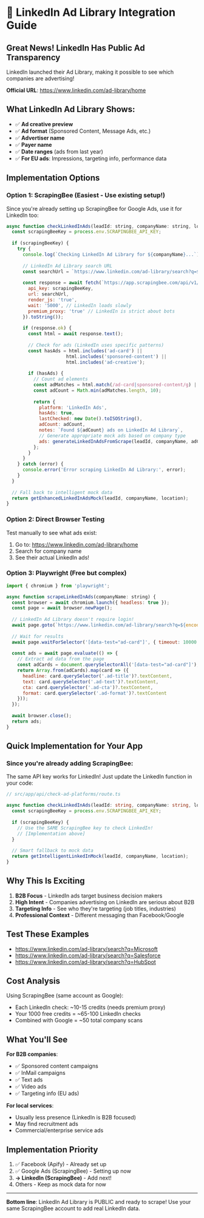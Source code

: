 # 🔗 LinkedIn Ad Library Integration Guide

## Great News! LinkedIn Has Public Ad Transparency

LinkedIn launched their Ad Library, making it possible to see which companies are advertising!

**Official URL**: https://www.linkedin.com/ad-library/home

## What LinkedIn Ad Library Shows:

- ✅ **Ad creative preview**
- ✅ **Ad format** (Sponsored Content, Message Ads, etc.)
- ✅ **Advertiser name**
- ✅ **Payer name** 
- ✅ **Date ranges** (ads from last year)
- ✅ **For EU ads**: Impressions, targeting info, performance data

## Implementation Options

### Option 1: ScrapingBee (Easiest - Use existing setup!)

Since you're already setting up ScrapingBee for Google Ads, use it for LinkedIn too:

```javascript
async function checkLinkedInAds(leadId: string, companyName: string, location?: string): Promise<AdPlatformStatus> {
  const scrapingBeeKey = process.env.SCRAPINGBEE_API_KEY;
  
  if (scrapingBeeKey) {
    try {
      console.log(`Checking LinkedIn Ad Library for ${companyName}...`);
      
      // LinkedIn Ad Library search URL
      const searchUrl = `https://www.linkedin.com/ad-library/search?q=${encodeURIComponent(companyName)}`;
      
      const response = await fetch(`https://app.scrapingbee.com/api/v1/?` + new URLSearchParams({
        api_key: scrapingBeeKey,
        url: searchUrl,
        render_js: 'true',
        wait: '5000', // LinkedIn loads slowly
        premium_proxy: 'true' // LinkedIn is strict about bots
      }).toString());
      
      if (response.ok) {
        const html = await response.text();
        
        // Check for ads (LinkedIn uses specific patterns)
        const hasAds = html.includes('ad-card') || 
                      html.includes('sponsored-content') || 
                      html.includes('ad-creative');
        
        if (hasAds) {
          // Count ad elements
          const adMatches = html.match(/ad-card|sponsored-content/g) || [];
          const adCount = Math.min(adMatches.length, 10);
          
          return {
            platform: 'LinkedIn Ads',
            hasAds: true,
            lastChecked: new Date().toISOString(),
            adCount: adCount,
            notes: `Found ${adCount} ads on LinkedIn Ad Library`,
            // Generate appropriate mock ads based on company type
            ads: generateLinkedInAdsFromScrape(leadId, companyName, adCount, location)
          };
        }
      }
    } catch (error) {
      console.error('Error scraping LinkedIn Ad Library:', error);
    }
  }
  
  // Fall back to intelligent mock data
  return getEnhancedLinkedInAdsMock(leadId, companyName, location);
}
```

### Option 2: Direct Browser Testing

Test manually to see what ads exist:
1. Go to: https://www.linkedin.com/ad-library/home
2. Search for company name
3. See their actual LinkedIn ads!

### Option 3: Playwright (Free but complex)

```javascript
import { chromium } from 'playwright';

async function scrapeLinkedInAds(companyName: string) {
  const browser = await chromium.launch({ headless: true });
  const page = await browser.newPage();
  
  // LinkedIn Ad Library doesn't require login!
  await page.goto(`https://www.linkedin.com/ad-library/search?q=${encodeURIComponent(companyName)}`);
  
  // Wait for results
  await page.waitForSelector('[data-test="ad-card"]', { timeout: 10000 });
  
  const ads = await page.evaluate(() => {
    // Extract ad data from the page
    const adCards = document.querySelectorAll('[data-test="ad-card"]');
    return Array.from(adCards).map(card => ({
      headline: card.querySelector('.ad-title')?.textContent,
      text: card.querySelector('.ad-text')?.textContent,
      cta: card.querySelector('.ad-cta')?.textContent,
      format: card.querySelector('.ad-format')?.textContent
    }));
  });
  
  await browser.close();
  return ads;
}
```

## Quick Implementation for Your App

### Since you're already adding ScrapingBee:

The same API key works for LinkedIn! Just update the LinkedIn function in your code:

```typescript
// src/app/api/check-ad-platforms/route.ts

async function checkLinkedInAds(leadId: string, companyName: string, location?: string): Promise<AdPlatformStatus> {
  const scrapingBeeKey = process.env.SCRAPINGBEE_API_KEY;
  
  if (scrapingBeeKey) {
    // Use the SAME ScrapingBee key to check LinkedIn!
    // [Implementation above]
  }
  
  // Smart fallback to mock data
  return getIntelligentLinkedInMock(leadId, companyName, location);
}
```

## Why This Is Exciting

1. **B2B Focus** - LinkedIn ads target business decision makers
2. **High Intent** - Companies advertising on LinkedIn are serious about B2B
3. **Targeting Info** - See who they're targeting (job titles, industries)
4. **Professional Context** - Different messaging than Facebook/Google

## Test These Examples

- https://www.linkedin.com/ad-library/search?q=Microsoft
- https://www.linkedin.com/ad-library/search?q=Salesforce
- https://www.linkedin.com/ad-library/search?q=HubSpot

## Cost Analysis

Using ScrapingBee (same account as Google):
- Each LinkedIn check: ~10-15 credits (needs premium proxy)
- Your 1000 free credits = ~65-100 LinkedIn checks
- Combined with Google = ~50 total company scans

## What You'll See

**For B2B companies**:
- ✅ Sponsored content campaigns
- ✅ InMail campaigns
- ✅ Text ads
- ✅ Video ads
- ✅ Targeting info (EU ads)

**For local services**:
- Usually less presence (LinkedIn is B2B focused)
- May find recruitment ads
- Commercial/enterprise service ads

## Implementation Priority

1. ✅ Facebook (Apify) - Already set up
2. ✅ Google Ads (ScrapingBee) - Setting up now
3. **→ LinkedIn (ScrapingBee)** - Add next!
4. Others - Keep as mock data for now

---

**Bottom line**: LinkedIn Ad Library is PUBLIC and ready to scrape! Use your same ScrapingBee account to add real LinkedIn data. 
